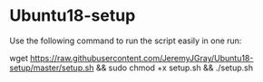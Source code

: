 # Ubuntu18-setup

Use the following command to run the script easily in one run:

wget https://raw.githubusercontent.com/JeremyJGray/Ubuntu18-setup/master/setup.sh && sudo chmod +x setup.sh && ./setup.sh
